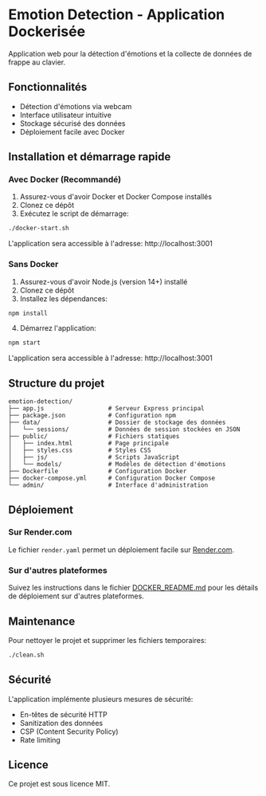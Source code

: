 # Emotion Detection - Application Dockerisée

Application web pour la détection d'émotions et la collecte de données de frappe au clavier.

## Fonctionnalités

- Détection d'émotions via webcam
- Interface utilisateur intuitive
- Stockage sécurisé des données
- Déploiement facile avec Docker

## Installation et démarrage rapide

### Avec Docker (Recommandé)

1. Assurez-vous d'avoir Docker et Docker Compose installés
2. Clonez ce dépôt
3. Exécutez le script de démarrage:

```bash
./docker-start.sh
```

L'application sera accessible à l'adresse: http://localhost:3001

### Sans Docker

1. Assurez-vous d'avoir Node.js (version 14+) installé
2. Clonez ce dépôt
3. Installez les dépendances:

```bash
npm install
```

4. Démarrez l'application:

```bash
npm start
```

L'application sera accessible à l'adresse: http://localhost:3001

## Structure du projet

```
emotion-detection/
├── app.js                  # Serveur Express principal
├── package.json            # Configuration npm
├── data/                   # Dossier de stockage des données
│   └── sessions/           # Données de session stockées en JSON
├── public/                 # Fichiers statiques
│   ├── index.html          # Page principale
│   ├── styles.css          # Styles CSS
│   ├── js/                 # Scripts JavaScript 
│   └── models/             # Modèles de détection d'émotions
├── Dockerfile              # Configuration Docker
├── docker-compose.yml      # Configuration Docker Compose
└── admin/                  # Interface d'administration
```

## Déploiement

### Sur Render.com

Le fichier `render.yaml` permet un déploiement facile sur [Render.com](https://render.com).

### Sur d'autres plateformes

Suivez les instructions dans le fichier [DOCKER_README.md](DOCKER_README.md) pour les détails de déploiement sur d'autres plateformes.

## Maintenance

Pour nettoyer le projet et supprimer les fichiers temporaires:

```bash
./clean.sh
```

## Sécurité

L'application implémente plusieurs mesures de sécurité:
- En-têtes de sécurité HTTP
- Sanitization des données
- CSP (Content Security Policy)
- Rate limiting

## Licence

Ce projet est sous licence MIT. 